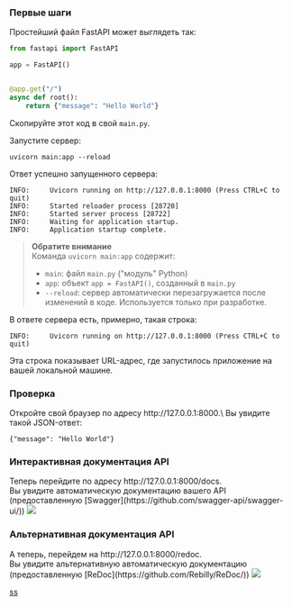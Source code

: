 <h3>Первые шаги</h3>

Простейший файл FastAPI может выглядеть так:

```python
from fastapi import FastAPI

app = FastAPI()


@app.get("/")
async def root():
    return {"message": "Hello World"}
```
Скопируйте этот код в свой `main.py`.

Запустите сервер:

```commandline
uvicorn main:app --reload
```

Ответ успешно запущенного сервера:

```
INFO:     Uvicorn running on http://127.0.0.1:8000 (Press CTRL+C to quit)
INFO:     Started reloader process [28720]
INFO:     Started server process [28722]
INFO:     Waiting for application startup.
INFO:     Application startup complete.
```

>**Обратите внимание**<br>
> Команда `uvicorn main:app` содержит:
> * `main`: файл `main.py` ("модуль" Python)
> * `app`: объект `app = FastAPI()`, созданный в `main.py`
> * `--reload`: сервер автоматически перезагружается после изменений в коде. Используется только при разработке.

В ответе сервера есть, примерно, такая строка:

```
INFO:     Uvicorn running on http://127.0.0.1:8000 (Press CTRL+C to quit)
```

Эта строка показывает URL-адрес, где запустилось приложение на вашей локальной машине.

<h3>Проверка</h3>
Откройте свой браузер по адресу http://127.0.0.1:8000.\
Вы увидите такой JSON-ответ:

```
{"message": "Hello World"}
```

<h3>Интерактивная документация API</h3>
Теперь перейдите по адресу http://127.0.0.1:8000/docs. <br>
Вы увидите автоматическую документацию вашего API (предоставленную [Swagger](https://github.com/swagger-api/swagger-ui/))
<img src="https://fastapi.tiangolo.com/img/index/index-01-swagger-ui-simple.png">

<h3>Альтернативная документация API</h3>
А теперь, перейдем на http://127.0.0.1:8000/redoc. <br>
Вы увидите альтернативную автоматическую документацию (предоставленную [ReDoc](https://github.com/Rebilly/ReDoc/))
<img src="https://fastapi.tiangolo.com/img/index/index-02-redoc-simple.png">

[ss](https://google.com)